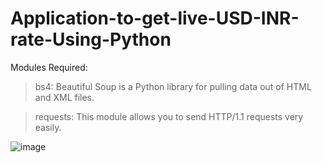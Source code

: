 # Application-to-get-live-USD-INR-rate-Using-Python

Modules Required: 

  > bs4: Beautiful Soup is a Python library for pulling data out of HTML and XML files.
  
  > requests: This module allows you to send HTTP/1.1 requests very easily.

![image](https://user-images.githubusercontent.com/117348901/206353337-8594eabf-2029-4b3a-bc0b-edf1ec2e0af9.png)
